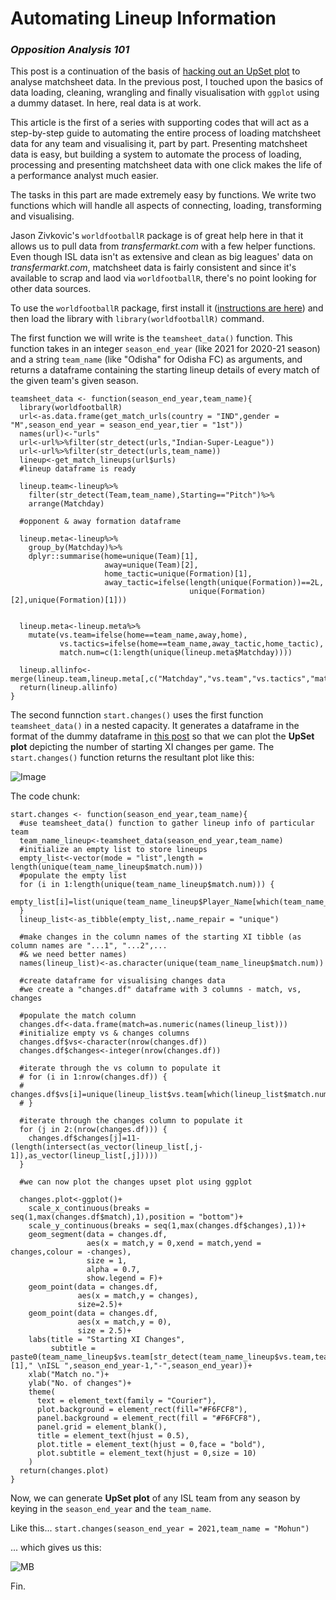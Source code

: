 # Automating Lineup Information 
### _Opposition Analysis 101_

This post is a continuation of the basis of [hacking out an UpSet plot](https://github.com/abhjtbhrli/Projects/blob/master/Upset%20Plot%20Hack.md) to analyse matchsheet data. In the previous post, I touched upon the basics of data loading, cleaning, wrangling and finally visualisation with `ggplot` using a dummy dataset. In here, real data is at work.

This article is the first of a series with supporting codes that will act as a step-by-step guide to automating the entire process of loading matchsheet data for any team and visualising it, part by part. Presenting matchsheet data is easy, but building a system to automate the process of loading, processing and presenting matchsheet data with one click makes the life of a performance analyst much easier.

The tasks in this part are made extremely easy by functions. We write two functions which will handle all aspects of connecting, loading, transforming and visualising.

Jason Zivkovic's `worldfootballR` package is of great help here in that it allows us to pull data from _transfermarkt.com_ with a few helper functions. Even though ISL data isn't as extensive and clean as big leagues' data on _transfermarkt.com_, matchsheet data is fairly consistent and since it's available to scrap and laod via `worldfootballR`, there's no point looking for other data sources.

To use the `worldfootballR` package, first install it ([instructions are here](https://github.com/JaseZiv/worldfootballR)) and then load the library with `library(worldfootballR)` command.

The first function we will write is the `teamsheet_data()` function. This function takes in an integer `season_end_year` (like 2021 for 2020-21 season) and a string `team_name` (like "Odisha" for Odisha FC) as arguments, and returns a dataframe containing the starting lineup details of every match of the given team's given season.

```
teamsheet_data <- function(season_end_year,team_name){
  library(worldfootballR)
  url<-as.data.frame(get_match_urls(country = "IND",gender = "M",season_end_year = season_end_year,tier = "1st"))
  names(url)<-"urls"
  url<-url%>%filter(str_detect(urls,"Indian-Super-League"))
  url<-url%>%filter(str_detect(urls,team_name))
  lineup<-get_match_lineups(url$urls)
  #lineup dataframe is ready
  
  lineup.team<-lineup%>%
    filter(str_detect(Team,team_name),Starting=="Pitch")%>%
    arrange(Matchday)
    
  #opponent & away formation dataframe
  
  lineup.meta<-lineup%>%
    group_by(Matchday)%>%
    dplyr::summarise(home=unique(Team)[1],
                     away=unique(Team)[2],
                     home_tactic=unique(Formation)[1],
                     away_tactic=ifelse(length(unique(Formation))==2L,
                                        unique(Formation)[2],unique(Formation)[1]))
  
  
  lineup.meta<-lineup.meta%>%
    mutate(vs.team=ifelse(home==team_name,away,home),
           vs.tactics=ifelse(home==team_name,away_tactic,home_tactic),
           match.num=c(1:length(unique(lineup.meta$Matchday))))
  
  lineup.allinfo<-merge(lineup.team,lineup.meta[,c("Matchday","vs.team","vs.tactics","match.num")],by="Matchday")
  return(lineup.allinfo)
}
```
The second funnction `start.changes()` uses the first function `teamsheet_data()` in a nested capacity. It generates a dataframe in the format of the dummy dataframe in [this post](https://github.com/abhjtbhrli/Projects/blob/master/Upset%20Plot%20Hack.md) so that we can plot the **UpSet plot** depicting the number of starting XI changes per game. The `start.changes()` function returns the resultant plot like this:


![Image](https://user-images.githubusercontent.com/37649445/123481688-b7274100-d621-11eb-99c8-ad3e179508fe.png)

The code chunk:

```
start.changes <- function(season_end_year,team_name){
  #use teamsheet_data() function to gather lineup info of particular team
  team_name_lineup<-teamsheet_data(season_end_year,team_name)
  #initialize an empty list to store lineups
  empty_list<-vector(mode = "list",length = length(unique(team_name_lineup$match.num)))
  #populate the empty list
  for (i in 1:length(unique(team_name_lineup$match.num))) {
    empty_list[i]=list(unique(team_name_lineup$Player_Name[which(team_name_lineup$match.num==i)]))
  }
  lineup_list<-as_tibble(empty_list,.name_repair = "unique")
  
  #make changes in the column names of the starting XI tibble (as column names are "...1", "...2",...
  #& we need better names)
  names(lineup_list)<-as.character(unique(team_name_lineup$match.num))
  
  #create dataframe for visualising changes data 
  #we create a "changes.df" dataframe with 3 columns - match, vs, changes
  
  #populate the match column
  changes.df<-data.frame(match=as.numeric(names(lineup_list)))
  #initialize empty vs & changes columns
  changes.df$vs<-character(nrow(changes.df))
  changes.df$changes<-integer(nrow(changes.df))
  
  #iterate through the vs column to populate it
  # for (i in 1:nrow(changes.df)) {
  #   changes.df$vs[i]=unique(lineup_list$vs.team[which(lineup_list$match.num==i)])
  # }
  
  #iterate through the changes column to populate it
  for (j in 2:(nrow(changes.df))) {
    changes.df$changes[j]=11-(length(intersect(as_vector(lineup_list[,j-1]),as_vector(lineup_list[,j]))))
  }
  
  #we can now plot the changes upset plot using ggplot
  
  changes.plot<-ggplot()+
    scale_x_continuous(breaks = seq(1,max(changes.df$match),1),position = "bottom")+
    scale_y_continuous(breaks = seq(1,max(changes.df$changes),1))+
    geom_segment(data = changes.df,
                 aes(x = match,y = 0,xend = match,yend = changes,colour = -changes),
                 size = 1,
                 alpha = 0.7,
                 show.legend = F)+
    geom_point(data = changes.df,
               aes(x = match,y = changes),
               size=2.5)+
    geom_point(data = changes.df,
               aes(x = match,y = 0),
               size = 2.5)+
    labs(title = "Starting XI Changes",
         subtitle = paste0(team_name_lineup$vs.team[str_detect(team_name_lineup$vs.team,team_name)][1]," \nISL ",season_end_year-1,"-",season_end_year))+
    xlab("Match no.")+
    ylab("No. of changes")+
    theme(
      text = element_text(family = "Courier"),
      plot.background = element_rect(fill="#F6FCF8"),
      panel.background = element_rect(fill = "#F6FCF8"),
      panel.grid = element_blank(),
      title = element_text(hjust = 0.5),
      plot.title = element_text(hjust = 0,face = "bold"),
      plot.subtitle = element_text(hjust = 0,size = 10)
    )
  return(changes.plot)
}
```

Now, we can generate **UpSet plot** of any ISL team from any season by keying in the `season_end_year` and the `team_name`.

Like this... `start.changes(season_end_year = 2021,team_name = "Mohun")`

... which gives us this:


![MB](https://user-images.githubusercontent.com/37649445/123698686-108aac80-d87c-11eb-9781-ead8cd33cd9c.png)


Fin.
